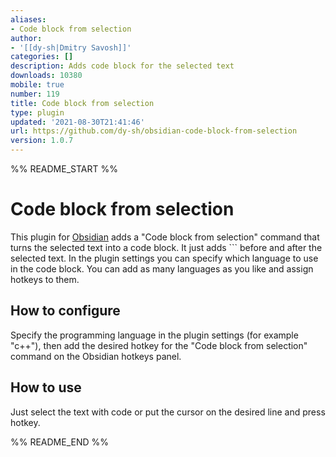 ```yaml
---
aliases:
- Code block from selection
author:
- '[[dy-sh|Dmitry Savosh]]'
categories: []
description: Adds code block for the selected text
downloads: 10380
mobile: true
number: 119
title: Code block from selection
type: plugin
updated: '2021-08-30T21:41:46'
url: https://github.com/dy-sh/obsidian-code-block-from-selection
version: 1.0.7
---
```


%% README_START %%

# Code block from selection

This plugin for [Obsidian](https://obsidian.md/) adds a "Code block from selection" command that turns the selected text into a code block. It just adds \`\`\` before and after the selected text. In the plugin settings you can specify which language to use in the code block. You can add as many languages as you like and assign hotkeys to them.

## How to configure

Specify the programming language in the plugin settings (for example "c++"), then add the desired hotkey for the "Code block from selection" command on the Obsidian hotkeys panel.

## How to use

Just select the text with code or put the cursor on the desired line and press hotkey.



%% README_END %%